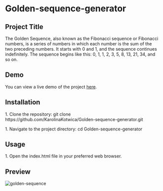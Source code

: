<h1>Golden-sequence-generator</h1>

<h2>Project Title</h2>

<p>The Golden Sequence, also known as the Fibonacci sequence or Fibonacci numbers, is a series of numbers in which each number is the sum of the two preceding numbers. It starts with 0 and 1, and the sequence continues indefinitely. The sequence begins like this: 0, 1, 1, 2, 3, 5, 8, 13, 21, 34, and so on.
</p>

<h2>Demo</h2>

<p>You can view a live demo of the project <a href='https://karolinakotwica.github.io/Golden-sequence-generator/' target='_blank'>here</a>.</p>

<h2>Installation</h2>

<p>1. Clone the repository: git clone https://github.com/KarolinaKotwica/Golden-sequence-generator.git</p>
<p>1. Navigate to the project directory: cd Golden-sequence-generator</p>

<h2>Usage</h2>

<p>1. Open the index.html file in your preferred web browser.</p>

<h2>Preview</h2>

![golden-sequence](https://github.com/KarolinaKotwica/Golden-sequence-generator/assets/86809814/d5e3aab6-0bd0-4900-8257-dafc169cadc8)
